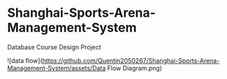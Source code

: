 # Shanghai-Sports-Arena-Management-System
Database Course Design Project

![data flow](https://github.com/Quentin2050267/Shanghai-Sports-Arena-Management-System/assets/Data Flow Diagram.png)

